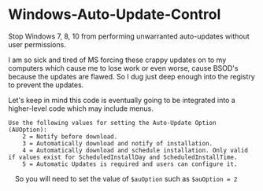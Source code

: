 # Windows-Auto-Update-Control
Stop Windows 7, 8, 10 from performing unwarranted auto-updates without user permissions.

I am so sick and tired of MS forcing these crappy updates on to my computers which cause me to lose work or even worse, cause BSOD's because the updates are flawed.  So I dug just deep enough into the registry to prevent the updates.

Let's keep in mind this code is eventually going to be integrated into a higher-level code which may include menus.

```
Use the following values for setting the Auto-Update Option (AUOption):
	2 = Notify before download.
	3 = Automatically download and notify of installation.
	4 = Automatically download and schedule installation. Only valid if values exist for ScheduledInstallDay and ScheduledInstallTime.
	5 = Automatic Updates is required and users can configure it.
```
&emsp;So you will need to set the value of `$auOption` such as  `$auOption = 2` 

